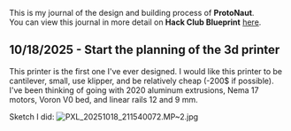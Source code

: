 <!--
  ===================    !!READ THIS NOTICE!!   ====================
  DO NOT edit this file manually. Your changes WILL BE OVERWRITTEN!
  This journal is auto generated and updated by Hack Club Blueprint.
  To edit this file, please edit your journal entries on Blueprint.
  ==================================================================
-->

This is my journal of the design and building process of **ProtoNaut**.  
You can view this journal in more detail on **Hack Club Blueprint** [here](https://blueprint.hackclub.com/projects/690).


## 10/18/2025 - Start the planning of the 3d printer  

This printer is the first one I've ever designed.
I would like this printer to be cantilever, small, use klipper, and be relatively cheap (-200$ if possible).
I've been thinking of going with 2020 aluminum extrusions, Nema 17 motors, Voron V0 bed, and linear rails 12 and 9 mm.

Sketch I did:
![PXL_20251018_211540072.MP~2.jpg](https://blueprint.hackclub.com/user-attachments/blobs/proxy/eyJfcmFpbHMiOnsiZGF0YSI6MzEwNSwicHVyIjoiYmxvYl9pZCJ9fQ==--d30560322558f64226a8db23edf334a5f07304d7/PXL_20251018_211540072.MP~2.jpg)
  

